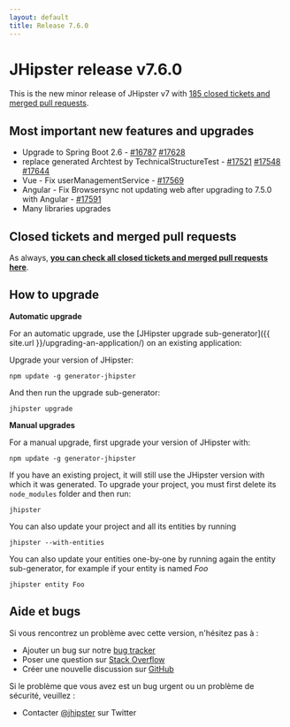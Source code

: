 ```yaml
---
layout: default
title: Release 7.6.0
---
```


JHipster release v7.6.0
==================

This is the new minor release of JHipster v7 with [185 closed tickets and merged pull requests](https://github.com/jhipster/generator-jhipster/issues?q=milestone%3A7.6.0+is%3Aclosed).


Most important new features and upgrades
-------------

- Upgrade to Spring Boot 2.6 - [#16787](https://github.com/jhipster/generator-jhipster/pull/16787) [#17628](https://github.com/jhipster/generator-jhipster/pull/17628)
- replace generated Archtest by TechnicalStructureTest - [#17521](https://github.com/jhipster/generator-jhipster/pull/17521) [#17548](https://github.com/jhipster/generator-jhipster/pull/17548) [#17644](https://github.com/jhipster/generator-jhipster/pull/17644)
- Vue - Fix userManagementService - [#17569](https://github.com/jhipster/generator-jhipster/pull/17569)
- Angular - Fix Browsersync not updating web after upgrading to 7.5.0 with Angular - [#17591](https://github.com/jhipster/generator-jhipster/pull/17591)
- Many libraries upgrades

Closed tickets and merged pull requests
------------
As always, __[you can check all closed tickets and merged pull requests here](https://github.com/jhipster/generator-jhipster/issues?q=milestone%3A7.6.0+is%3Aclosed)__.

How to upgrade
------------

**Automatic upgrade**

For an automatic upgrade, use the [JHipster upgrade sub-generator]({{ site.url }}/upgrading-an-application/) on an existing application:

Upgrade your version of JHipster:

```
npm update -g generator-jhipster
```

And then run the upgrade sub-generator:

```
jhipster upgrade
```

**Manual upgrades**

For a manual upgrade, first upgrade your version of JHipster with:

```
npm update -g generator-jhipster
```

If you have an existing project, it will still use the JHipster version with which it was generated.
To upgrade your project, you must first delete its `node_modules` folder and then run:

```
jhipster
```

You can also update your project and all its entities by running

```
jhipster --with-entities
```

You can also update your entities one-by-one by running again the entity sub-generator, for example if your entity is named _Foo_

```
jhipster entity Foo
```


## Aide et bugs

Si vous rencontrez un problème avec cette version, n'hésitez pas à :

- Ajouter un bug sur notre [bug tracker](https://github.com/jhipster/generator-jhipster/issues?state=open)
- Poser une question sur [Stack Overflow](http://stackoverflow.com/tags/jhipster/info)
- Créer une nouvelle discussion sur [GitHub](https://github.com/jhipster/generator-jhipster/discussions)

Si le problème que vous avez est un bug urgent ou un problème de sécurité, veuillez :

- Contacter [@jhipster](https://twitter.com/jhipster) sur Twitter